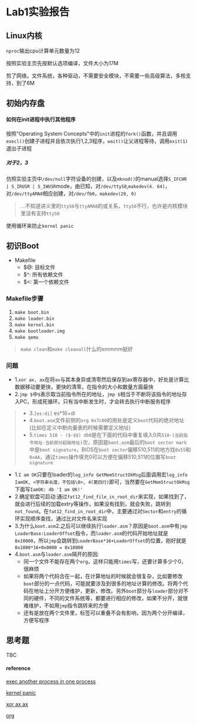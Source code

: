 #   Lab1实验报告

## Linux内核

`nproc`输出cpu计算单元数量为12

按照实验主页先按默认选项编译，文件大小为17M

剪了网络，文件系统，各种驱动，不需要安全模块，不需要一些高级算法，多核支持，到了6M

## 初始内存盘

#### 如何在init进程中执行其他程序

按照"Operating System Concepts"中的``init``进程的`fork()`函数，并且调用`execl()`创建子进程并且依次执行1,2,3程序，`wait()`让父进程等待，调用`exit(1)`退出子进程


##### 对于2，3

仿照实验主页中`/dev/null`字符设备的创建，以及`mknod()`的manual选择`S_IFCHR | S_IRUSR | S_IWUSR`mode，由已知，对`/dev/ttyS0`,`makedev(4. 64)`，对`/dev/ttyAMA0`相应创建，对`/dev/fb0`，`makedev(29, 0)`

> ...不知道讲义里的`ttyS0`与`ttyAMA0`的或关系，`ttyS0`不行，也许是内核模块里没有支持`ttyS0`

使用循环来防止`kernel panic`


## 初识Boot

-   Makefile
    -   $@: 目标文件
    -   $^: 所有依赖文件
    -   $<: 第一个依赖文件

### Makefile步骤

1.  `make boot.bin`
2.  `make loader.bin`
3.  `make kernel.bin`
4.  `make bootloader.img`
5.  `make qemu`
> `make clean`和`make cleanall`什么的emmmm挺好

### 问题

-   1.`xor ax, ax`在将`ax`与其本身异或清零然后保存到ax寄存器中，好处是计算比数据移动要更快，更快的清零，在指令的大小和数量方面最快
-   2.`jmp $`中`$`表示取当前指令所在的地址，`jmp $`相当于不断将该指令的地址存入PC，形成死循环。只有当中断发生时，才会转去执行中断服务程序

> -   3.`[es:di]` es*16+di
> -   4.`boot.asm`文件前侧的`org 0x7c00`的用处是定义`boot`代码的绝对地址(比如在定义中断向量表的时候需要定义地址)
> -   5.`times 510 - ($-$$) db0`是在下面的代码中重复填入0共`510-(当前指令地址-当前部分起始地址)`次，原因是`boot.asm`最后的`boot sector mark`中是`boot signature`，BIOS在`boot sector`偏移510,511的地方找`0x55`和`0xAA`，通过`times`操作填充0可以方便在偏移510,511的位置写`boot signature`

-   1.`I am OK`只要在loader的`log_info GetMemStructOkMsg`后面调用宏`log_info IamOK, <字符串长度，不包括\0>, 4(第四行)`即可，当然要在`GetMemStructOkMsg`下面写`IamOK: db 'I am OK!'`
-   2.确定软盘可启动:通过`fat12_find_file_in_root_dir`来实现，如果找到了，就会进行后续的加载extry等操作，如果没有找到，就会失败，跳转到`not_found`。在`fat12_find_in_root_dir`中，主要通过对`Sector`和`entry`的循环实现顺序查找，通过比对文件名来实现
-   3.为什么`boot.asm`2.之后可以继续执行`loader.asm`？原因是`boot.asm`中有`jmp LoaderBase:LoaderOffset`指令，而`loader.asm`的代码开始地址就是`0x10000`，所以`jmp`会跳转到`LoaderBase*16+LoaderOffset`的位置，刚好就是`0x1000*16+0x0000 = 0x10000`
-  4.`boot.asm`与`loader.asm`隔开的原因:
    -   同一个文件不能存在两个`org`，这样只能用`times`写，还要计算多少个0，很麻烦
    -   如果将两个代码合在一起，在计算地址的时候就会很复杂，比如要修改`boot`部分的一点代码，可能就要涉及到很多的地址计算的修改。将两个代码在地址上分开方便维护，更新，修改。另外`boot`部分与`loader`部分对不同的硬件，不同的文件系统等，都要进行相应的修改，如果不分开，就很难维护，不如用`jmp`指令跳转来的方便
    -   还有是放在两个文件里，标签可以重叠不会有影响，因为两个分开编译，方便写程序
## 思考题

TBC

#### reference

[exec another process in one process](https://stackoverflow.com/questions/5237482/how-do-i-execute-external-program-within-c-code-in-linux-with-arguments)

[kernel panic](https://www.redhat.com/sysadmin/linux-kernel-panic)

[xor ax ax](https://stackoverflow.com/questions/4749585/what-is-the-meaning-of-xor-in-x86-assembly)

[org]()